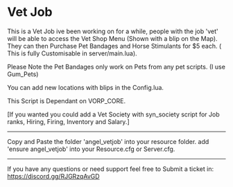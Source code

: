 # Vet Job

This is a Vet Job ive been working on for a while, people with the job 'vet' will be able to access the Vet Shop Menu (Shown with a blip on the Map). They can then Purchase Pet Bandages and Horse Stimulants for $5 each. ( This is fully Customisable in server/main.lua).

Please Note the Pet Bandages only work on Pets from any pet scripts. (I use Gum_Pets)

You can add new locations with blips in the Config.lua.

This Script is Dependant on VORP_CORE.

[If you wanted you could add a Vet Society with syn_society script for Job ranks, Hiring, Firing, Inventory and Salary.]

----------------------------------------------------------------------------------------------------------------------------------

Copy and Paste the folder 'angel_vetjob' into your resource folder.
add 'ensure angel_vetjob' into your Resource.cfg or Server.cfg.

----------------------------------------------------------------------------------------------------------------------------------

If you have any questions or need support feel free to Submit a ticket in: https://discord.gg/RJGRzqAvGD
